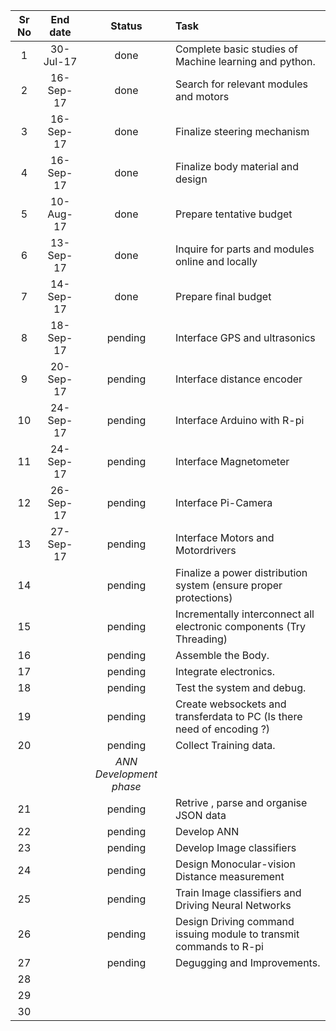 | Sr   No     | End   date  | Status           | Task                                                                     | 
|:-----------:|:-----------:|:----------------:|:-------------------------------------------------------------------------|
| 1           | 30-Jul-17   |  done            | Complete   basic studies of Machine learning and python.                 |   
| 2           | 16-Sep-17   |  done            | Search   for relevant modules and motors                                 |   
| 3           | 16-Sep-17   |  done            | Finalize   steering mechanism                                            |   
| 4           | 16-Sep-17   |  done            | Finalize   body material and design                                      |   
| 5           | 10-Aug-17   |  done            | Prepare   tentative budget                                               |  
| 6           | 13-Sep-17   |  done            | Inquire   for parts and modules online and locally                       |   
| 7           | 14-Sep-17   |  done            | Prepare   final budget                                                   |   
| 8           | 18-Sep-17   | pending          | Interface   GPS and ultrasonics                                          |   
| 9           | 20-Sep-17   | pending          | Interface   distance encoder                                             |   
| 10          | 24-Sep-17   | pending          | Interface   Arduino with R-pi                                            |   
| 11          | 24-Sep-17   | pending          | Interface   Magnetometer                                                 |   
| 12          | 26-Sep-17   | pending          | Interface   Pi-Camera                                                    |   
| 13          | 27-Sep-17   | pending          | Interface   Motors and Motordrivers                                      |   
| 14          |             | pending          | Finalize   a power distribution system (ensure proper protections)       |   
| 15          |             | pending          | Incrementally   interconnect all electronic components (Try Threading)   |   
| 16          |             | pending          | Assemble   the Body.                                                     |   
| 17          |             | pending          | Integrate   electronics.                                                 |   
| 18          |             | pending          | Test   the system and debug.                                             |   
| 19          |             | pending          | Create   websockets and transferdata to PC (Is there need of encoding ?) |   
| 20          |             | pending          | Collect   Training data.                                                 |   
|             |             |       *ANN Development phase* |                                                             |   
| 21          |             | pending          | Retrive   , parse and organise JSON data                                 |   
| 22          |             | pending          | Develop   ANN                                                            |   
| 23          |             | pending          | Develop   Image classifiers                                              |   
| 24          |             | pending          | Design   Monocular-vision Distance measurement                           |   
| 25          |             | pending          | Train   Image classifiers and Driving Neural Networks                    |   
| 26          |             | pending          | Design   Driving command issuing module to transmit commands to R-pi     |   
| 27          |             | pending          | Degugging   and Improvements.                                            |   
| 28          |             |                  |                                                                          |  
| 29          |             |                  |                                                                          |
| 30          |             |                  |                                                                          |   
